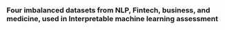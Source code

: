 ### Four imbalanced datasets from NLP, Fintech, business, and medicine, used in Interpretable machine learning assessment 

